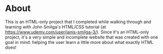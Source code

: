 # About

This is an HTML-only project that I completed while walking through and learning with John Smilga's HTML/CSS tutorial (at https://www.udemy.com/user/janis-smilga-3/). Since it's an HTML-only project, it's a very simple and incomplete website that was created with one goal in mind: helping the user learn a little more about what exactly HTML does!
